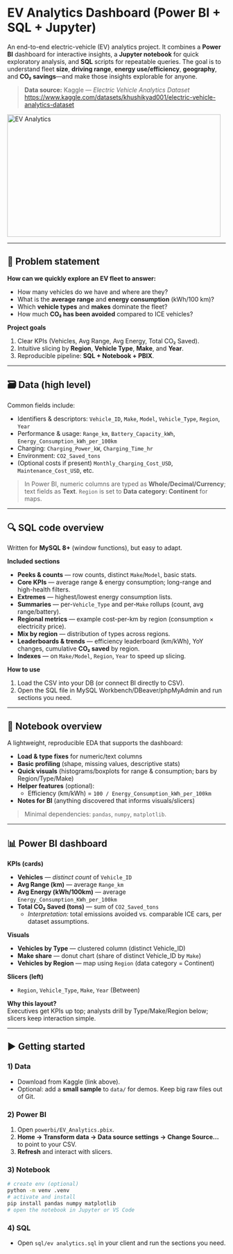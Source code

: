 # EV Analytics Dashboard (Power BI + SQL + Jupyter)

An end-to-end electric-vehicle (EV) analytics project. It combines a **Power BI** dashboard for interactive insights, a **Jupyter notebook** for quick exploratory analysis, and **SQL** scripts for repeatable queries. The goal is to understand fleet **size**, **driving range**, **energy use/efficiency**, **geography**, and **CO₂ savings**—and make those insights explorable for anyone.

> **Data source:** Kaggle — *Electric Vehicle Analytics Dataset*  
> https://www.kaggle.com/datasets/khushikyad001/electric-vehicle-analytics-dataset

<img width="492" height="282" alt="EV Analytics" src="https://github.com/user-attachments/assets/f01f96d5-c1ae-40a7-976d-2a1a8aa8d8fe" />

---

## 🧩 Problem statement

**How can we quickly explore an EV fleet to answer:**
- How many vehicles do we have and where are they?  
- What is the **average range** and **energy consumption** (kWh/100 km)?  
- Which **vehicle types** and **makes** dominate the fleet?  
- How much **CO₂ has been avoided** compared to ICE vehicles?

**Project goals**
1. Clear KPIs (Vehicles, Avg Range, Avg Energy, Total CO₂ Saved).  
2. Intuitive slicing by **Region**, **Vehicle Type**, **Make**, and **Year**.  
3. Reproducible pipeline: **SQL + Notebook + PBIX**.

---

## 🗃️ Data (high level)

Common fields include:
- Identifiers & descriptors: `Vehicle_ID`, `Make`, `Model`, `Vehicle_Type`, `Region`, `Year`
- Performance & usage: `Range_km`, `Battery_Capacity_kWh`, `Energy_Consumption_kWh_per_100km`
- Charging: `Charging_Power_kW`, `Charging_Time_hr`
- Environment: `CO2_Saved_tons`
- (Optional costs if present) `Monthly_Charging_Cost_USD`, `Maintenance_Cost_USD`, etc.

> In Power BI, numeric columns are typed as **Whole/Decimal/Currency**; text fields as **Text**. `Region` is set to **Data category: Continent** for maps.

---

## 🔍 SQL code overview 

Written for **MySQL 8+** (window functions), but easy to adapt.

**Included sections**
- **Peeks & counts** — row counts, distinct `Make`/`Model`, basic stats.  
- **Core KPIs** — average range & energy consumption; long-range and high-health filters.  
- **Extremes** — highest/lowest energy consumption lists.  
- **Summaries** — per-`Vehicle_Type` and per-`Make` rollups (count, avg range/battery).  
- **Regional metrics** — example cost-per-km by region (consumption × electricity price).  
- **Mix by region** — distribution of types across regions.  
- **Leaderboards & trends** — efficiency leaderboard (km/kWh), YoY changes, cumulative **CO₂ saved** by region.  
- **Indexes** — on `Make/Model`, `Region`, `Year` to speed up slicing.

**How to use**
1. Load the CSV into your DB (or connect BI directly to CSV).  
2. Open the SQL file in MySQL Workbench/DBeaver/phpMyAdmin and run sections you need.

---

## 📒 Notebook overview 

A lightweight, reproducible EDA that supports the dashboard:

- **Load & type fixes** for numeric/text columns  
- **Basic profiling** (shape, missing values, descriptive stats)  
- **Quick visuals** (histograms/boxplots for range & consumption; bars by Region/Type/Make)  
- **Helper features** (optional):  
  - Efficiency (km/kWh) = `100 / Energy_Consumption_kWh_per_100km`  
- **Notes for BI** (anything discovered that informs visuals/slicers)

> Minimal dependencies: `pandas`, `numpy`, `matplotlib`.

---

## 📊 Power BI dashboard

**KPIs (cards)**
- **Vehicles** — *distinct count* of `Vehicle_ID`  
- **Avg Range (km)** — average `Range_km`  
- **Avg Energy (kWh/100km)** — average `Energy_Consumption_KWh_per_100km`  
- **Total CO₂ Saved (tons)** — sum of `CO2_Saved_tons`  
  - *Interpretation:* total emissions avoided vs. comparable ICE cars, per dataset assumptions.

**Visuals**
- **Vehicles by Type** — clustered column (distinct Vehicle_ID)  
- **Make share** — donut chart (share of distinct Vehicle_ID by `Make`)  
- **Vehicles by Region** — map using `Region` (data category = Continent)

**Slicers (left)**
- `Region`, `Vehicle_Type`, `Make`, `Year` (Between)

**Why this layout?**  
Executives get KPIs up top; analysts drill by Type/Make/Region below; slicers keep interaction simple.

---

## ▶️ Getting started

### 1) Data
- Download from Kaggle (link above).  
- Optional: add a **small sample** to `data/` for demos. Keep big raw files out of Git.

### 2) Power BI
1. Open `powerbi/EV_Analytics.pbix`.  
2. **Home → Transform data → Data source settings → Change Source…** to point to your CSV.  
3. **Refresh** and interact with slicers.

### 3) Notebook
```bash
# create env (optional)
python -m venv .venv
# activate and install
pip install pandas numpy matplotlib
# open the notebook in Jupyter or VS Code
```

### 4) SQL
- Open `sql/ev analytics.sql` in your client and run the sections you need.
